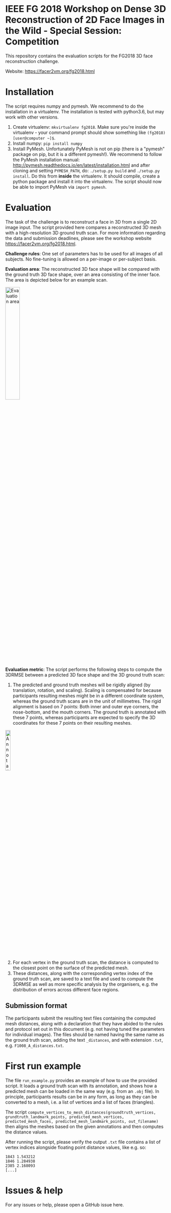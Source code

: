 # IEEE FG 2018 Workshop on Dense 3D Reconstruction of 2D Face Images in the Wild - Special Session: Competition

This repository contains the evaluation scripts for the FG2018 3D face reconstruction challenge.

Website: https://facer2vm.org/fg2018.html

# Installation

The script requires numpy and pymesh. We recommend to do the installation in a virtualenv. The installation is tested with python3.6, but may work with other versions.

1) Create virtualenv: `mkvirtualenv fg2018`. Make sure you're inside the virtualenv - your command prompt should show something like `(fg2018) [user@computer ~]$`.
2) Install numpy: `pip install numpy`
3) Install PyMesh. Unfortunately PyMesh is not on pip (there is a "pymesh" package on pip, but it is a different pymesh!).
We recommend to follow the PyMesh installation manual: http://pymesh.readthedocs.io/en/latest/installation.html and after cloning and setting `PYMESH_PATH`, do:
`./setup.py build` and `./setup.py install`. Do this from **inside** the virtualenv. It should compile, create a python package and install it into the virtualenv.
The script should now be able to import PyMesh via `import pymesh`.

# Evaluation

The task of the challenge is to reconstruct a face in 3D from a single 2D image input. The script provided here compares a reconstructed 3D mesh with a high-resolution 3D ground truth scan.
For more information regarding the data and submission deadlines, please see the workshop website https://facer2vm.org/fg2018.html.

**Challenge rules**: One set of parameters has to be used for all images of all subjects. No fine-tuning is allowed on a per-image or per-subject basis.

**Evaluation area**:
The reconstructed 3D face shape will be compared with the ground truth 3D face shape, over an area consisting of the inner face. The area is depicted below for an example scan.

<img src="face_area.png" width=30% alt="Evaluation area"></img>

**Evaluation metric**:
The script performs the following steps to compute the 3DRMSE between a predicted 3D face shape and the 3D ground truth scan:
1) The predicted and ground truth meshes will be rigidly aligned (by translation, rotation, and scaling). Scaling is compensated for because participants resulting meshes might be in a different coordinate system, whereas the ground truth scans are in the unit of millimetres. The rigid alignment is based on 7 points: Both inner and outer eye corners, the nose-bottom, and the mouth corners. The ground truth is annotated with these 7 points, whereas participants are expected to specify the 3D coordinates for these 7 points on their resulting meshes.

<img src="annotations.png" width=18% alt="Annotations"></img>

2) For each vertex in the ground truth scan, the distance is computed to the closest point on the surface of the predicted mesh.
3) These distances, along with the corresponding vertex index of the ground truth scan, are saved to a text file and used to compute the 3DRMSE as well as more specific analysis by the organisers, e.g. the distribution of errors across different face regions.

## Submission format
The participants submit the resulting text files containing the computed mesh distances, along with a declaration that they have abided to the rules and protocol set out in this document (e.g. not having tuned the parameters for individual images). The files should be named having the same name as the ground truth scan, adding the text `_distances`, and with extension `.txt`, e.g. `F1008_A_distances.txt`.

# First run example

The file `run_example.py` provides an example of how to use the provided script. It loads a ground truth scan with its annotation, and shows how a predicted mesh can be loaded in the same way (e.g. from an `.obj` file).
In principle, participants results can be in any form, as long as they can be converted to a mesh, i.e. a list of vertices and a list of faces (triangles).

The script `compute_vertices_to_mesh_distances(groundtruth_vertices, grundtruth_landmark_points, predicted_mesh_vertices, predicted_mesh_faces, predicted_mesh_landmark_points, out_filename)` then aligns the meshes based on the given annotations and then computes the distance values.

After running the script, please verify the output `.txt` file contains a list of vertex indices alongside floating point distance values, like e.g. so:
```
1843 1.543212
1846 1.284938
2385 2.168093
[...]
```

# Issues & help

For any issues or help, please open a GitHub issue here.
